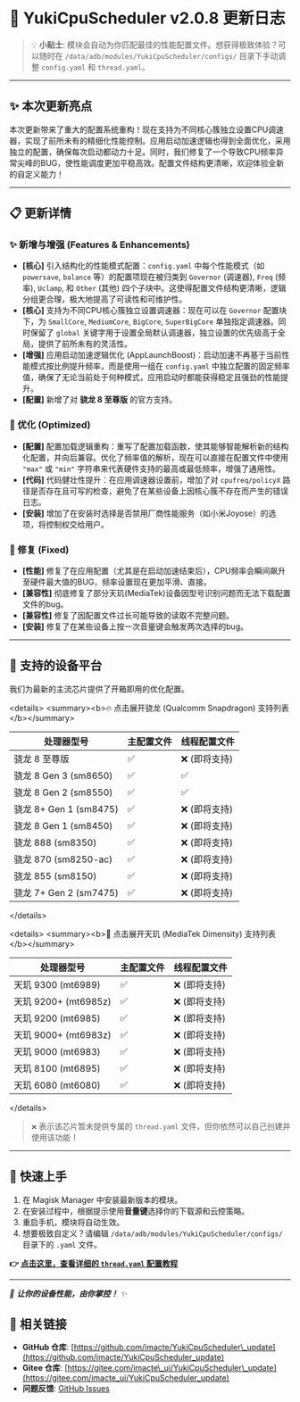 # 🚀 YukiCpuScheduler v2.0.8 更新日志

> 💡 **小贴士**: 模块会自动为你匹配最佳的性能配置文件。想获得极致体验？可以随时在 `/data/adb/modules/YukiCpuScheduler/configs/` 目录下手动调整 `config.yaml` 和 `thread.yaml`。

-----

## ✨ 本次更新亮点

本次更新带来了重大的配置系统重构！现在支持为不同核心簇独立设置CPU调速器，实现了前所未有的精细化性能控制。应用启动加速逻辑也得到全面优化，采用独立的配置，确保每次启动都动力十足。同时，我们修复了一个导致CPU频率异常尖峰的BUG，使性能调度更加平稳高效。配置文件结构更清晰，欢迎体验全新的自定义能力！

-----

## 📋 更新详情

### ✨ 新增与增强 (Features & Enhancements)

  - **[核心]** 引入结构化的性能模式配置：`config.yaml` 中每个性能模式（如 `powersave`, `balance` 等）的配置项现在被归类到 `Governor` (调速器), `Freq` (频率), `Uclamp`, 和 `Other` (其他) 四个子块中。这使得配置文件结构更清晰，逻辑分组更合理，极大地提高了可读性和可维护性。
  - **[核心]** 支持为不同CPU核心簇独立设置调速器：现在可以在 `Governor` 配置块下，为 `SmallCore`, `MediumCore`, `BigCore`, `SuperBigCore` 单独指定调速器。同时保留了 `global` 关键字用于设置全局默认调速器，独立设置的优先级高于全局，提供了前所未有的灵活性。
  - **[增强]** 应用启动加速逻辑优化 (AppLaunchBoost)：启动加速不再基于当前性能模式按比例提升频率，而是使用一组在 `config.yaml` 中独立配置的固定频率值，确保了无论当前处于何种模式，应用启动时都能获得稳定且强劲的性能提升。
  - **[配置]** 新增了对 **骁龙 8 至尊版** 的官方支持。

### 🚀 优化 (Optimized)

  - **[配置]** 配置加载逻辑重构：重写了配置加载函数，使其能够智能解析新的结构化配置，并向后兼容。优化了频率值的解析，现在可以直接在配置文件中使用 `"max"` 或 `"min"` 字符串来代表硬件支持的最高或最低频率，增强了通用性。
  - **[代码]** 代码健壮性提升：在应用调速器设置前，增加了对 `cpufreq/policyX` 路径是否存在且可写的检查，避免了在某些设备上因核心簇不存在而产生的错误日志。
  - **[安装]** 增加了在安装时选择是否禁用厂商性能服务（如小米Joyose）的选项，将控制权交给用户。

### 🔧 修复 (Fixed)

  - **[性能]** 修复了在应用配置（尤其是在启动加速结束后），CPU频率会瞬间飙升至硬件最大值的BUG，频率设置现在更加平滑、直接。
  - **[兼容性]** 彻底修复了部分天玑(MediaTek)设备因型号识别问题而无法下载配置文件的bug。
  - **[兼容性]** 修复了因配置文件过长可能导致的读取不完整问题。
  - **[安装]** 修复了在某些设备上按一次音量键会触发两次选择的bug。

-----

## 📱 支持的设备平台

我们为最新的主流芯片提供了开箱即用的优化配置。

\<details\>
\<summary\>\<b\>🔥 点击展开骁龙 (Qualcomm Snapdragon) 支持列表\</b\>\</summary\>

| 处理器型号 | 主配置文件 | 线程配置文件 |
|---|---|---|
| 骁龙 8 至尊版 | ✅ | ❌ (即将支持) |
| 骁龙 8 Gen 3 (sm8650) | ✅ | ✅ |
| 骁龙 8 Gen 2 (sm8550) | ✅ | ✅ |
| 骁龙 8+ Gen 1 (sm8475) | ✅ | ❌ (即将支持) |
| 骁龙 8 Gen 1 (sm8450) | ✅ | ❌ (即将支持) |
| 骁龙 888 (sm8350) | ✅ | ❌ (即将支持) |
| 骁龙 870 (sm8250-ac) | ✅ | ❌ (即将支持) |
| 骁龙 855 (sm8150) | ✅ | ❌ (即将支持) |
| 骁龙 7+ Gen 2 (sm7475) | ✅ | ❌ (即将支持) |

\</details\>

\<details\>
\<summary\>\<b\>💎 点击展开天玑 (MediaTek Dimensity) 支持列表\</b\>\</summary\>

| 处理器型号 | 主配置文件 | 线程配置文件 |
|---|---|---|
| 天玑 9300 (mt6989) | ✅ | ❌ (即将支持) |
| 天玑 9200+ (mt6985z) | ✅ | ❌ (即将支持) |
| 天玑 9200 (mt6985) | ✅ | ❌ (即将支持) |
| 天玑 9000+ (mt6983z) | ✅ | ❌ (即将支持) |
| 天玑 9000 (mt6983) | ✅ | ❌ (即将支持) |
| 天玑 8100 (mt6895) | ✅ | ❌ (即将支持) |
| 天玑 6080 (mt6080) | ✅ | ❌ (即将支持) |

\</details\>

> `❌` 表示该芯片暂未提供专属的 `thread.yaml` 文件，但你依然可以自己创建并使用该功能！

-----

## 📖 快速上手

1.  在 Magisk Manager 中安装最新版本的模块。
2.  在安装过程中，根据提示使用**音量键**选择你的下载源和云控策略。
3.  重启手机，模块将自动生效。
4.  想要极致自定义？请编辑 `/data/adb/modules/YukiCpuScheduler/configs/` 目录下的 `.yaml` 文件。

**👉 [点击这里，查看详细的 `thread.yaml` 配置教程](https://www.google.com/search?q=%5Bhttps://github.com/imacte/YukiCpuScheduler_update%5D\(https://github.com/imacte/YukiCpuScheduler_update\))**

-----

*🌟 **让你的设备性能，由你掌控！** ✨*

## 🔗 相关链接

  - **GitHub 仓库**: [https://github.com/imacte/YukiCpuScheduler\_update](https://github.com/imacte/YukiCpuScheduler_update)
  - **Gitee 仓库**: [https://gitee.com/imacte\_ui/YukiCpuScheduler\_update](https://gitee.com/imacte_ui/YukiCpuScheduler_update)
  - **问题反馈**: [GitHub Issues](https://github.com/imacte/YukiCpuScheduler_update/issues)